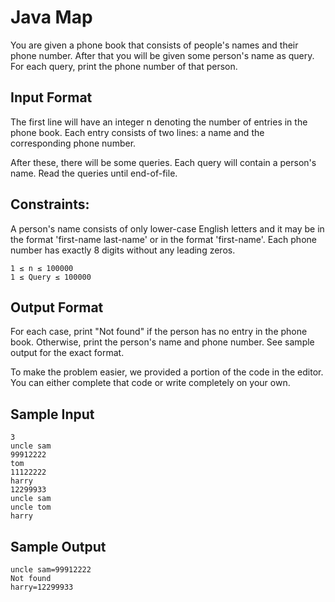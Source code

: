 # Java Map

You are given a phone book that consists of people's names and their phone number. After that you will be given some person's name as query. For each query, print the phone number of that person.

## Input Format

The first line will have an integer n denoting the number of entries in the phone book. Each entry consists of two lines: a name and the corresponding phone number.

After these, there will be some queries. Each query will contain a person's name. Read the queries until end-of-file.

## Constraints:
A person's name consists of only lower-case English letters and it may be in the format 'first-name last-name' or in the format 'first-name'. Each phone number has exactly 8 digits without any leading zeros.
```
1 ≤ n ≤ 100000
1 ≤ Query ≤ 100000
```
## Output Format

For each case, print "Not found" if the person has no entry in the phone book. Otherwise, print the person's name and phone number. See sample output for the exact format.

To make the problem easier, we provided a portion of the code in the editor. You can either complete that code or write completely on your own.

## Sample Input
```
3
uncle sam
99912222
tom
11122222
harry
12299933
uncle sam
uncle tom
harry
```
## Sample Output
```
uncle sam=99912222
Not found
harry=12299933
```
